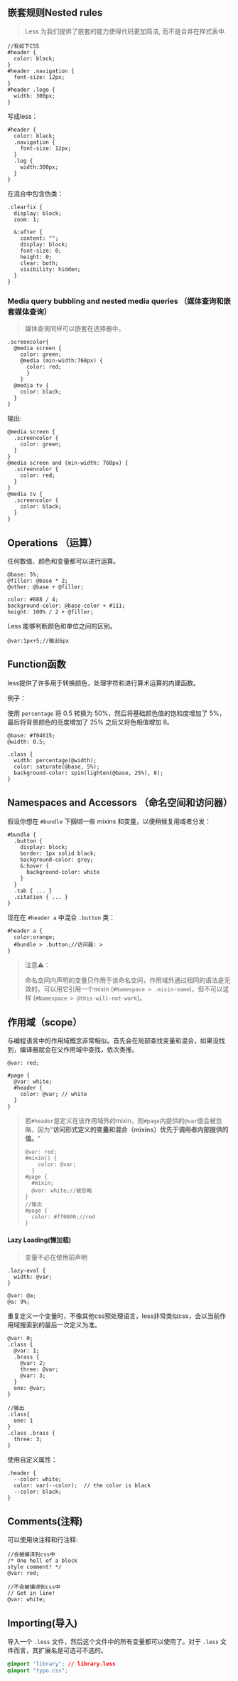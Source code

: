 ## 嵌套规则Nested rules

> Less 为我们提供了嵌套的能力使得代码更加简洁, 而不是合并在样式表中.

```less
//有如下CSS
#header {
  color: black;
}
#header .navigation {
  font-size: 12px;
}
#header .logo {
  width: 300px;
}
```

写成less：

```less
#header {
  color: black;
  .navigation {
    font-size: 12px;
  }
  .log {
    width:300px;
  }
}
```

在混合中包含伪类：

```less
.clearfix {
  display: block;
  zoom: 1;

  &:after {
    content: "";
    display: block;
    font-size: 0;
    height: 0;
    clear: both;
    visibility: hidden;
  }
}
```

### Media query bubbling and nested media queries （媒体查询和嵌套媒体查询）

> 媒体查询同样可以嵌套在选择器中。

```less
.screencolor{
  @media screen {
    color: green;
    @media (min-width:768px) {
      color: red;
      }
    }
  @media tv {
    color: black;
  }
}
```

输出:

```less
@media screen {
  .screencolor {
    color: green;
  }
}
@media screen and (min-width: 768px) {
  .screencolor {
    color: red;
  }
}
@media tv {
  .screencolor {
    color: black;
  }
}
```

## Operations （运算）

任何数值、颜色和变量都可以进行运算。

```less
@base: 5%;
@filler: @base * 2;
@other: @base + @filler;

color: #888 / 4;
background-color: @base-color + #111;
height: 100% / 2 + @filler;
```

 Less 能够判断颜色和单位之间的区别。

```less
@var:1px+5;//输出6px
```

## Function函数

less提供了许多用于转换颜色，处理字符和进行算术运算的内建函数。

例子：

使用 `percentage` 将 0.5 转换为 50%，然后将基础颜色值的饱和度增加了 5%，最后将背景颜色的亮度增加了 25% 之后又将色相值增加 8。

```less
@base: #f04615;
@width: 0.5;

.class {
  width: percentage(@width);
  color: saturate(@base, 5%);
  background-color: spin(lighten(@base, 25%), 8);
}
```

## Namespaces and Accessors （命名空间和访问器）

假设你想在 `#bundle` 下捆绑一些 mixins 和变量，以便稍候复用或者分发：

```less
#bundle {
  .button {
    display: block;
    border: 1px solid black;
    background-color: grey;
    &:hover {
      background-color: white
    }
  }
  .tab { ... }
  .citation { ... }
}
```

现在在 `#header a` 中混合 `.button` 类：

```less
#header a {
  color:orange;
  #bundle > .button;//访问器: >
}
```

> 注意⚠️：
>
> 命名空间内声明的变量只作用于该命名空间，作用域外通过相同的语法是无效的，可以用它引用一个mixin (`#Namespace > .mixin-name`)，但不可以这样 (`#Namespace > @this-will-not-work`)。

## 作用域（scope）

与编程语言中的作用域概念非常相似。首先会在局部查找变量和混合，如果没找到，编译器就会在父作用域中查找，依次类推。

```less
@var: red;

#page {
  @var: white;
  #header {
    color: @var; // white
  }
}
```

> 若`#header`是定义在该作用域外的mixin，则`#page`内提供的`@var`值会被忽略，因为"**访问形式定义的变量和混合（mixins）优先于调用者内部提供的值。**"
>
> ```less
> @var: red;
> #mixin() {
>     color: @var;
>   }
> #page {
>   #mixin;
>   @var: white;//被忽略
> }
> //输出
> #page {
>   color: #ff0000;//red
> }
> ```

#### Lazy Loading(懒加载)

> 变量不必在使用前声明

```less
.lazy-eval {
  width: @var;
}

@var: @a;
@a: 9%;
```

重复定义一个变量时，不像其他css预处理语言，less非常类似css，会以当前作用域搜索到的最后一次定义为准。

```less
@var: 0;
.class {
  @var: 1;
  .brass {
    @var: 2;
    three: @var;
    @var: 3;
  }
  one: @var;
}

//输出
.class{
  one: 1
}
.class .brass {
  three: 3;
}
```

使用自定义属性：

```less
.header {
  --color: white;
  color: var(--color);  // the color is black
  --color: black;
}
```

## Comments(注释)

可以使用块注释和行注释:

```less
//会被编译到css中
/* One hell of a block
style comment! */
@var: red;

//不会被编译到css中
// Get in line!
@var: white;
```

## Importing(导入)

导入一个 `.less` 文件，然后这个文件中的所有变量都可以使用了。对于 `.less` 文件而言，其扩展名是可选可不选的。

```css
@import "library"; // library.less
@import "typo.css";
```























